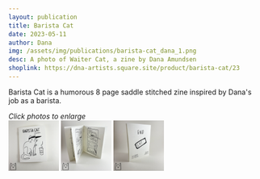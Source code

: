 ```yaml
---
layout: publication
title: Barista Cat
date: 2023-05-11
author: Dana
img: /assets/img/publications/barista-cat_dana_1.png
desc: A photo of Waiter Cat, a zine by Dana Amundsen
shoplink: https://dna-artists.square.site/product/barista-cat/23
---
```


Barista Cat is a humorous 8 page saddle stitched zine inspired by Dana's job as a barista.

*Click photos to enlarge*  
<a href="/assets/img/publications/barista-cat_dana_1.png"><img src="/assets/img/publications/barista-cat_dana_1.png" alt="A photo of Barista Cat, a zine by Dana Amundsen. The cover shows a cat wearing a nametag and visor." width="100"></a>
<a href="/assets/img/publications/barista-cat_dana_2.png"><img src="/assets/img/publications/barista-cat_dana_2.png" alt="A photo of the interior pages of the book." width="100"></a>
<a href="/assets/img/publications/barista-cat_dana_3.png"><img src="/assets/img/publications/barista-cat_dana_3.png" alt="The back cover of the zine which shows a nametab and reads 'END'." width="100"></a>
